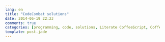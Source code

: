 ```yaml
---
lang: en
title: "CodeCombat solutions"
date: 2014-06-19 22:23
comments: true
categories: [programming, code, solutions, Literate CoffeeScript, CoffeeScript, learning, English]
template: post.jade
---
```


<script src="https://gist.githubusercontent.com/a1ip/2ea627a4bf6067a63634.js">
</script>
<script src="https://gist.githubusercontent.com/a1ip/c5551df1b1024ada8a00.js">
</script>
<script src="https://gist.githubusercontent.com/a1ip/6d3e7cf0c39b21c25e22.js">
</script>
<script src="https://gist.githubusercontent.com/a1ip/2a89de59f88d8325d67d.js">
</script>
<script src="https://gist.githubusercontent.com/a1ip/b541cfe7163d23a284bf.js">
</script>
